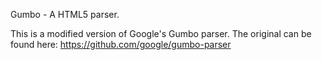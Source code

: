 Gumbo - A HTML5 parser.

This is a modified version of Google's Gumbo parser.
The original can be found here: https://github.com/google/gumbo-parser

